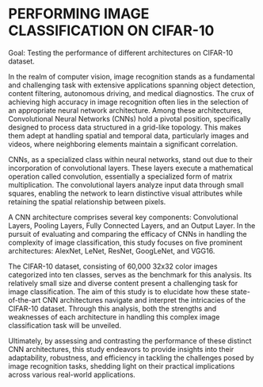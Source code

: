 # PERFORMING IMAGE CLASSIFICATION ON CIFAR-10
Goal: Testing the performance of different architectures on CIFAR-10 dataset.

In the realm of computer vision, image recognition stands as a fundamental and challenging task with extensive applications spanning object detection, content filtering, autonomous driving, and medical diagnostics. The crux of achieving high accuracy in image recognition often lies in the selection of an appropriate neural network architecture. Among these architectures, Convolutional Neural Networks (CNNs) hold a pivotal position, specifically designed to process data structured in a grid-like topology. This makes them adept at handling spatial and temporal data, particularly images and videos, where neighboring elements maintain a significant correlation.

CNNs, as a specialized class within neural networks, stand out due to their incorporation of convolutional layers. These layers execute a mathematical operation called convolution, essentially a specialized form of matrix multiplication. The convolutional layers analyze input data through small squares, enabling the network to learn distinctive visual attributes while retaining the spatial relationship between pixels.

A CNN architecture comprises several key components: Convolutional Layers, Pooling Layers, Fully Connected Layers, and an Output Layer. In the pursuit of evaluating and comparing the efficacy of CNNs in handling the complexity of image classification, this study focuses on five prominent architectures: AlexNet, LeNet, ResNet, GoogLeNet, and VGG16.

The CIFAR-10 dataset, consisting of 60,000 32x32 color images categorized into ten classes, serves as the benchmark for this analysis. Its relatively small size and diverse content present a challenging task for image classification. The aim of this study is to elucidate how these state-of-the-art CNN architectures navigate and interpret the intricacies of the CIFAR-10 dataset. Through this analysis, both the strengths and weaknesses of each architecture in handling this complex image classification task will be unveiled.

Ultimately, by assessing and contrasting the performance of these distinct CNN architectures, this study endeavors to provide insights into their adaptability, robustness, and efficiency in tackling the challenges posed by image recognition tasks, shedding light on their practical implications across various real-world applications.

